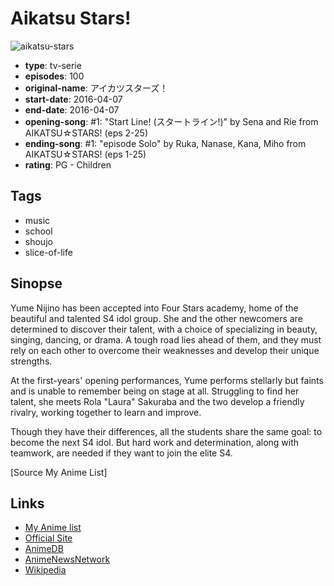 # Aikatsu Stars!

![aikatsu-stars](https://cdn.myanimelist.net/images/anime/12/78658.jpg)

-   **type**: tv-serie
-   **episodes**: 100
-   **original-name**: アイカツスターズ！
-   **start-date**: 2016-04-07
-   **end-date**: 2016-04-07
-   **opening-song**: #1: "Start Line! (スタートライン!)" by Sena and Rie from AIKATSU☆STARS! (eps 2-25)
-   **ending-song**: #1: "episode Solo" by Ruka, Nanase, Kana, Miho from AIKATSU☆STARS! (eps 1-25)
-   **rating**: PG - Children

## Tags

-   music
-   school
-   shoujo
-   slice-of-life

## Sinopse

Yume Nijino has been accepted into Four Stars academy, home of the beautiful and talented S4 idol group. She and the other newcomers are determined to discover their talent, with a choice of specializing in beauty, singing, dancing, or drama. A tough road lies ahead of them, and they must rely on each other to overcome their weaknesses and develop their unique strengths.

At the first-years' opening performances, Yume performs stellarly but faints and is unable to remember being on stage at all. Struggling to find her talent, she meets Rola "Laura" Sakuraba and the two develop a friendly rivalry, working together to learn and improve.

Though they have their differences, all the students share the same goal: to become the next S4 idol. But hard work and determination, along with teamwork, are needed if they want to join the elite S4.

[Source My Anime List]

## Links

-   [My Anime list](https://myanimelist.net/anime/32717/Aikatsu_Stars)
-   [Official Site](http://www.aikatsu.net/aikatsustars_01/)
-   [AnimeDB](http://anidb.info/perl-bin/animedb.pl?show=anime&aid=11934)
-   [AnimeNewsNetwork](http://www.animenewsnetwork.com/encyclopedia/anime.php?id=18088)
-   [Wikipedia](http://en.wikipedia.org/wiki/Aikatsu_Stars!)
